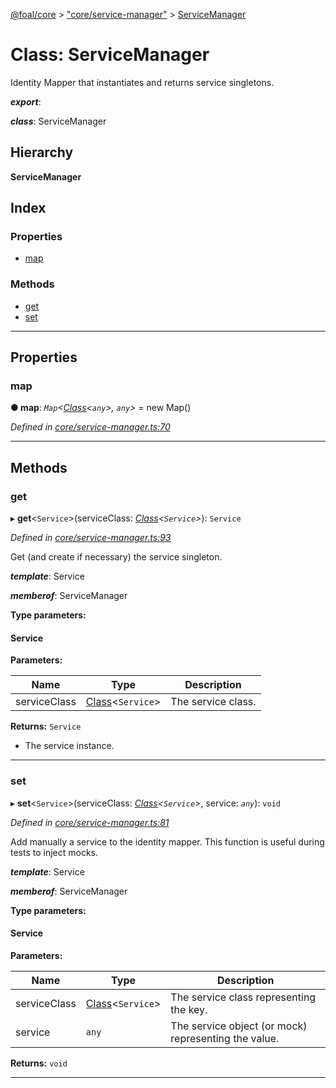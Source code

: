 [@foal/core](../README.md) > ["core/service-manager"](../modules/_core_service_manager_.md) > [ServiceManager](../classes/_core_service_manager_.servicemanager.md)

# Class: ServiceManager

Identity Mapper that instantiates and returns service singletons.

*__export__*: 

*__class__*: ServiceManager

## Hierarchy

**ServiceManager**

## Index

### Properties

* [map](_core_service_manager_.servicemanager.md#map)

### Methods

* [get](_core_service_manager_.servicemanager.md#get)
* [set](_core_service_manager_.servicemanager.md#set)

---

## Properties

<a id="map"></a>

###  map

**● map**: *`Map`<[Class](../modules/_core_class_interface_.md#class)<`any`>, `any`>* =  new Map()

*Defined in [core/service-manager.ts:70](https://github.com/FoalTS/foal/blob/aac11366/packages/core/src/core/service-manager.ts#L70)*

___

## Methods

<a id="get"></a>

###  get

▸ **get**<`Service`>(serviceClass: *[Class](../modules/_core_class_interface_.md#class)<`Service`>*): `Service`

*Defined in [core/service-manager.ts:93](https://github.com/FoalTS/foal/blob/aac11366/packages/core/src/core/service-manager.ts#L93)*

Get (and create if necessary) the service singleton.

*__template__*: Service

*__memberof__*: ServiceManager

**Type parameters:**

#### Service 
**Parameters:**

| Name | Type | Description |
| ------ | ------ | ------ |
| serviceClass | [Class](../modules/_core_class_interface_.md#class)<`Service`> |  The service class. |

**Returns:** `Service`
*   The service instance.

___
<a id="set"></a>

###  set

▸ **set**<`Service`>(serviceClass: *[Class](../modules/_core_class_interface_.md#class)<`Service`>*, service: *`any`*): `void`

*Defined in [core/service-manager.ts:81](https://github.com/FoalTS/foal/blob/aac11366/packages/core/src/core/service-manager.ts#L81)*

Add manually a service to the identity mapper. This function is useful during tests to inject mocks.

*__template__*: Service

*__memberof__*: ServiceManager

**Type parameters:**

#### Service 
**Parameters:**

| Name | Type | Description |
| ------ | ------ | ------ |
| serviceClass | [Class](../modules/_core_class_interface_.md#class)<`Service`> |  The service class representing the key. |
| service | `any` |  The service object (or mock) representing the value. |

**Returns:** `void`

___

